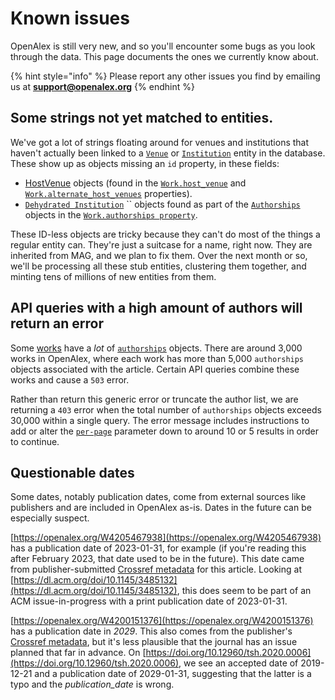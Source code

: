 # Known issues

OpenAlex is still very new, and so you'll encounter some bugs as you look through the data. This page documents the ones we currently know about.&#x20;

{% hint style="info" %}
&#x20;Please report any other issues you find by emailing us at **support@openalex.org**
{% endhint %}

## Some strings not yet matched to entities.

We've got a lot of strings floating around for venues and institutions that haven't actually been linked to a [`Venue`](about-the-data/venue.md) or [`Institution`](about-the-data/institution.md) entity in the database. These show up as objects missing an `id` property, in these fields:

* [HostVenue](https://docs.openalex.org/entity-objects/work#the-hostvenue-object) objects (found in the [`Work.host_venue`](https://docs.openalex.org/entity-objects/work#host\_venue) and [`Work.alternate_host_venues`](https://docs.openalex.org/entity-objects/work#alternate\_host\_venues) properties).
* [`Dehydrated Institution`](https://docs.openalex.org/entity-objects/institution#the-dehydratedinstitution-object) `` objects found as part of the [`Authorships`](https://docs.openalex.org/entity-objects/work#the-authorship-object) objects in the [`Work.authorships property`](https://docs.openalex.org/entity-objects/work#authorships).

These ID-less objects are tricky because they can't do most of the things a regular entity can. They're just a suitcase for a name, right now.  They are inherited from MAG, and we plan to fix them. Over the next month or so, we'll be processing all these stub entities, clustering them together, and minting tens of millions of new entities from them.

## API queries with a high amount of authors will return an error

Some [works](about-the-data/work.md#the-work-object) have a _lot_ of [`authorships`](about-the-data/work.md#authorships) objects. There are around 3,000 works in OpenAlex, where each work has more than 5,000 `authorships` objects associated with the article. Certain API queries combine these works and cause a `503` error.&#x20;

Rather than return this generic error or truncate the author list, we are returning a `403` error when the total number of `authorships` objects exceeds 30,000 within a single query. The error message includes instructions to add or alter the [`per-page`](api/#paging) parameter down to around 10 or 5 results in order to continue.

## Questionable dates

Some dates, notably publication dates, come from external sources like publishers and are included in OpenAlex as-is. Dates in the future can be especially suspect.&#x20;

[https://openalex.org/W4205467938](https://openalex.org/W4205467938) has a publication date of 2023-01-31, for example (if you're reading this after February 2023, that date used to be in the future). This date came from publisher-submitted [Crossref metadata](https://api.crossref.org/v1/works/10.1145/3485132) for this article. Looking at [https://dl.acm.org/doi/10.1145/3485132](https://dl.acm.org/doi/10.1145/3485132), this does seem to be part of an ACM issue-in-progress with a print publication date of 2023-01-31.

[https://openalex.org/W4200151376](https://openalex.org/W4200151376) has a publication date in _2029_. This also comes from the publisher's [Crossref metadata](https://api.crossref.org/v1/works/10.12960/tsh.2020.0006), but it's less plausible that the journal has an issue planned that far in advance. On [https://doi.org/10.12960/tsh.2020.0006](https://doi.org/10.12960/tsh.2020.0006), we see an accepted date of 2019-12-21 and a publication date of 2029-01-31, suggesting that the latter is a typo and the _publication\_date_ is wrong.&#x20;

